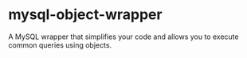# mysql-object-wrapper
A MySQL wrapper that simplifies your code and allows you to execute common queries using objects.
